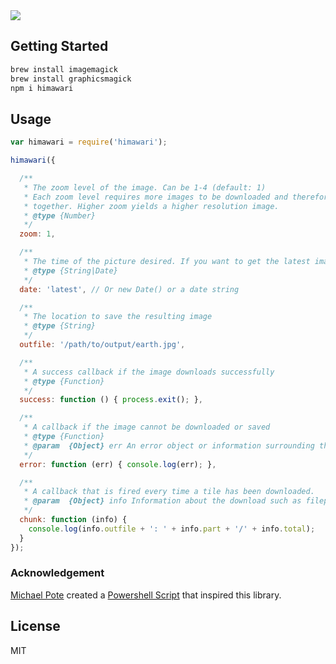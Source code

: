 <a href="https://github.com/jakiestfu/himawari.js">
  <img src="http://i.imgur.com/MUefuXm.png">
</a>


## Getting Started

```sh
brew install imagemagick
brew install graphicsmagick
npm i himawari
```

## Usage
```javascript
var himawari = require('himawari');

himawari({

  /**
   * The zoom level of the image. Can be 1-4 (default: 1)
   * Each zoom level requires more images to be downloaded and therefore stitched
   * together. Higher zoom yields a higher resolution image.
   * @type {Number}
   */
  zoom: 1,

  /**
   * The time of the picture desired. If you want to get the latest image, use 'latest'
   * @type {String|Date}
   */
  date: 'latest', // Or new Date() or a date string

  /**
   * The location to save the resulting image
   * @type {String}
   */
  outfile: '/path/to/output/earth.jpg',

  /**
   * A success callback if the image downloads successfully
   * @type {Function}
   */
  success: function () { process.exit(); },

  /**
   * A callback if the image cannot be downloaded or saved
   * @type {Function}
   * @param  {Object} err An error object or information surrounding the issue
   */
  error: function (err) { console.log(err); },

  /**
   * A callback that is fired every time a tile has been downloaded.
   * @param  {Object} info Information about the download such as filepath, part, and total images
   */
  chunk: function (info) {
    console.log(info.outfile + ': ' + info.part + '/' + info.total);
  }
});

```

### Acknowledgement
[Michael Pote](https://github.com/MichaelPote) created a [Powershell Script](https://gist.github.com/MichaelPote/92fa6e65eacf26219022) that inspired this library.

## License
MIT
